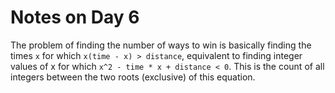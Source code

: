 # Notes on Day 6

The problem of finding the number of ways to win is basically finding the times `x` for which `x(time - x) > distance`, equivalent to finding integer values of x for which `x^2 - time * x + distance < 0`. This is the count of all integers between the two roots (exclusive) of this equation.
